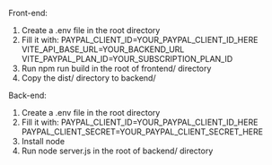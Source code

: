 Front-end:
1. Create a .env file in the root directory
2. Fill it with:
   PAYPAL_CLIENT_ID=YOUR_PAYPAL_CLIENT_ID_HERE 
   VITE_API_BASE_URL=YOUR_BACKEND_URL
   VITE_PAYPAL_PLAN_ID=YOUR_SUBSCRIPTION_PLAN_ID
3. Run npm run build in the root of frontend/ directory
4. Copy the dist/ directory to backend/

Back-end:

1. Create a .env file in the root directory
2. Fill it with:
   PAYPAL_CLIENT_ID=YOUR_PAYPAL_CLIENT_ID_HERE
   PAYPAL_CLIENT_SECRET=YOUR_PAYPAL_CLIENT_SECRET_HERE
3. Install node
4. Run node server.js in the root of backend/ directory
